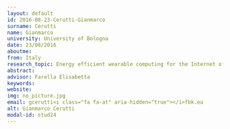 ```yaml
---
layout: default 
id: 2016-08-23-Cerutti-Gianmarco
surname: Cerutti
name: Gianmarco
university: University of Bologna
date: 23/08/2016
aboutme: 
from: Italy
research_topic: Energy efficient wearable computing for the Internet of Things
abstract: 
advisor: Farella Elisabetta
keywords: 
website: 
img: no_picture.jpg
email: gcerutti<i class="fa fa-at" aria-hidden="true"></i>fbk.eu
alt: Gianmarco Cerutti
modal-id: stud24
---
```

